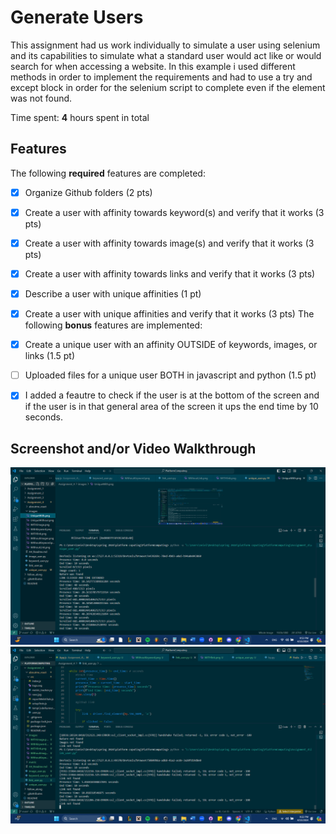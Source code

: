 # Generate Users

This assignment had us work individually to simulate a user using selenium and its capabilities to simulate what a 
standard user would act like or would search for when accessing a website. In this example i used different 
methods in order to implement the requirements and had to use a try and except block in order for the
selenium script to complete even if the element was not found.

Time spent: **4** hours spent in total

## Features

The following **required** features are completed:

- [X] Organize Github folders (2 pts)
- [X] Create a user with affinity towards keyword(s) and verify that it works (3 pts)
- [X] Create a user with affinity towards image(s) and verify that it works (3 pts)
- [X] Create a user with affinity towards links and verify that it works (3 pts)
- [X] Describe a user with unique affinities (1 pt)
- [X] Create a user with unique affinities and verify that it works (3 pts)
The following **bonus** features are implemented:

- [X] Create a unique user with an affinity OUTSIDE of keywords, images, or links (1.5 pt)
- [ ] Uploaded files for a unique user BOTH in javascript and python (1.5 pt)
- [X] I added a feautre to check if the user is at the bottom of the screen and if the user is
    in that general area of the screen it ups the end time by 10 seconds.

## Screenshot and/or Video Walkthrough

<img src="images/UniqueWith.png" alt='UniqueWith'/>
<img src="images/WithoutLink.png" alt='WithoutLink'/>



